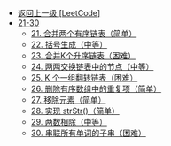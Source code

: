 - [返回上一级 [LeetCode]](LeetCode/)
- [21-30](LeetCode/21-30/)
  - [21. 合并两个有序链表（简单）](LeetCode/21-30/21.%20合并两个有序链表（简单）.md)
  - [22. 括号生成（中等）](LeetCode/21-30/22.%20括号生成（中等）.md)
  - [23. 合并K个升序链表（困难）](LeetCode/21-30/23.%20合并K个升序链表（困难）.md)
  - [24. 两两交换链表中的节点（中等）](LeetCode/21-30/24.%20两两交换链表中的节点（中等）.md)
  - [25. K 个一组翻转链表（困难）](LeetCode/21-30/25.%20K%20个一组翻转链表（困难）.md)
  - [26. 删除有序数组中的重复项（简单）](LeetCode/21-30/26.%20删除有序数组中的重复项（简单）.md)
  - [27. 移除元素（简单）](LeetCode/21-30/27.%20移除元素（简单）.md)
  - [28. 实现 strStr()（简单）](LeetCode/21-30/28.%20实现%20strStr()（简单）.md)
  - [29. 两数相除（中等）](LeetCode/21-30/29.%20两数相除（中等）.md)
  - [30. 串联所有单词的子串（困难）](LeetCode/21-30/30.%20串联所有单词的子串（困难）.md)
